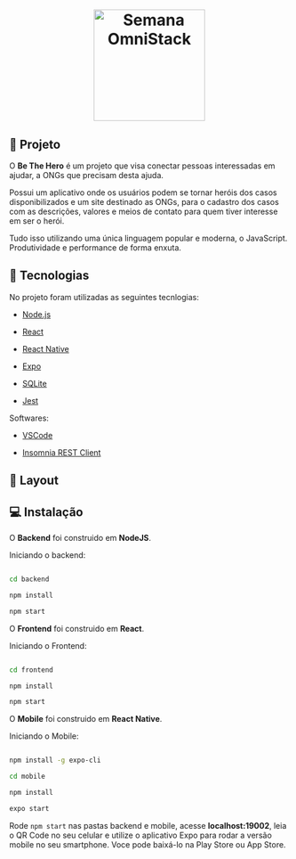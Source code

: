 <h1 align="center">
    <img alt="Semana OmniStack" src="frontend/src/assets/logo.svg" width="200px" />
</h1>

##  :pushpin: Projeto

O **Be The Hero** é um projeto que visa conectar pessoas interessadas em ajudar, a ONGs que precisam desta ajuda. 

Possui um aplicativo onde os usuários podem se tornar heróis dos casos disponibilizados e um site destinado as ONGs, para o cadastro dos casos com as descrições, valores e meios de contato para quem tiver interesse em ser o herói.  


Tudo isso utilizando uma única linguagem popular e moderna, o JavaScript. Produtividade e performance de forma enxuta.


## :rocket: Tecnologias

No projeto foram utilizadas as seguintes tecnlogias:

- [Node.js](https://nodejs.org/en/)

- [React](https://reactjs.org)

- [React Native](https://facebook.github.io/react-native/)

- [Expo](https://expo.io/)

- [SQLite](https://www.sqlite.org/index.html)

- [Jest](https://jestjs.io/)


Softwares:

- [VSCode](https://code.visualstudio.com/)

- [Insomnia REST Client](https://insomnia.rest/)

## :art: Layout
## :computer: Instalação

O **Backend** foi construido em **NodeJS**.

Iniciando o backend: <br>

```bash

cd backend

npm install

npm start

```
O **Frontend** foi construido em **React**.

Iniciando o Frontend: <br>

```bash

cd frontend

npm install

npm start

```  
O **Mobile** foi construido em **React Native**.

Iniciando o Mobile: <br>

```bash

npm install -g expo-cli

cd mobile

npm install

expo start

```

Rode ```npm start``` nas pastas backend e mobile, acesse **localhost:19002**, leia o QR Code no seu celular e utilize o aplicativo Expo para rodar a versão mobile no seu smartphone. Voce pode baixá-lo na Play Store ou App Store.


